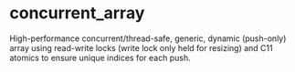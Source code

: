 # concurrent_array
High-performance concurrent/thread-safe, generic, dynamic (push-only) array using read-write locks (write lock only held for resizing) and C11 atomics to ensure unique indices for each push.
